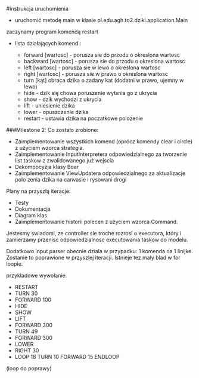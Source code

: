 #Instrukcja uruchomienia

* uruchomić metodę main w klasie pl.edu.agh.to2.dziki.application.Main

zaczynamy program komendą restart
* lista działających komend :

    * forward [wartosc] - porusza sie do przodu o okreslona wartosc
    * backward [wartosc] - porusza sie do przodu o okreslona wartosc
    * left [wartosc] - porusza sie w lewo o okreslona wartosc
    * right [wartosc] - porusza sie w prawo o okreslona wartosc
    * turn [kąt] obraca dzika o zadany kat (dodatni w prawo, ujemny w lewo)
    * hide - dzik się chowa poruszenie wyłania go z ukrycia
    * show - dzik wychodzi z ukrycia
    * lift - uniesienie dzika
    * lower - opuszczenie dzika
    * restart - ustawia dzika na poczatkowe polozenie


###Milestone 2:
Co zostało zrobione:
* Zaimplementowanie wszystkich komend (oprócz komendy clear i circle) z użyciem wzorca strategia.
* Zaimplementowanie InputInterpretera odpowiedzialnego za tworzenie list taskow z zwalidowanego już wejscia
* Dekompocyzja klasy Boar
* Zaimplementowanie ViewUpdatera odpowiedzialnego za aktualizacje polo zenia dzika na canvasie i rysowani drogi


Plany na przyszłą iteracje:
 * Testy 
 * Dokumentacja
 * Diagram klas
 * Zaimplementowanie historii polecen z użyciem wzorca Command.
 
Jestesmy swiadomi, ze controller sie troche rozrosl o executora, który i zamierzamy przenisc 
odpowiedzialnosc executowania taskow do modelu.

Dodatkowo input parser obecnie dziala w przypadku: 1 komenda na 1 linijke. Zostanie to poprawione
w przyszlej iteracji.
Istnieje tez maly blad w for loopie.

przykładowe wywołanie:
* RESTART
* TURN 30
* FORWARD 100
* HIDE
* SHOW
* LIFT
* FORWARD 300
* TURN 49
* FORWARD 300
* LOWER
* RIGHT 30
* LOOP 18 TURN 10 FORWARD 15 ENDLOOP

(loop do poprawy)